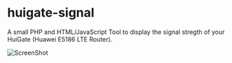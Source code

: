 # huigate-signal
A small PHP and HTML/JavaScript Tool to display the signal stregth of your HuiGate (Huawei E5186 LTE Router).

![ScreenShot](https://raw.github.com/dandjo/huigate-signal/master/screenshot.png)
